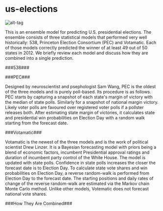 # us-elections
![alt-tag](https://github.com/thezane/us-elections/blob/master/forecasts/49days.png)

This is an ensemble model for predicting U.S. presidential elections.  The ensemble consists of three statistical models that performed very well historically: 538, Princeton Election Consortium (PEC) and Votamatic.  Each of those models correctly predicted the winner of at least 49 out of 50 states in 2012.  We briefly review each model and discuss how they are combined into a single prediction. 

###538###

###PEC###

Designed by neuroscientist and psephologist Sam Wang, PEC is the oldest of the three models and is purely poll-based.  Its procedure is as follows.  PEC starts by capturing a snapshot of each state's margin of victory with the median of state polls.  Similarly for a snapshot of national margin victory.  Likely voter polls are favoured over registered voter polls if a pollster releases both.  After estimating state margin of victories, it calculates state and presidential win probabilities on Election Day with a random walk starting from the forecast date.

###Votamatic###

Votamatic is the newest of the three models and is the work of political scientist Drew Linzer.  It is a Bayesian forecasting model with priors being a blend of economic factors, incumbent Presidential approval ratings and duration of incumbent party control of the White House.  The model is updated with state polls.  Confidence in state polls increases the closer the forecast date is to Election Day.  To calculate state vote shares and win probabilities on Election Day, a reverse random-walk is performed from Election Day to the forecast date.  The starting positions and daily rates of change of the reverse random-walk are estimated via the Markov chain Monte Carlo method.  Unlike other models, Votematic does not forecast national vote shares. 

###How They Are Combined###
